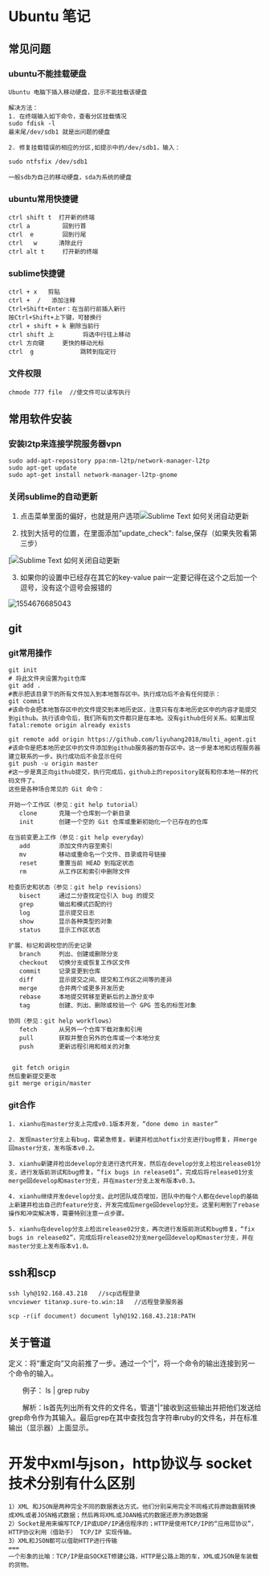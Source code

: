 # Ubuntu 笔记

## 常见问题

### ubuntu不能挂载硬盘

```text
Ubuntu 电脑下插入移动硬盘，显示不能挂载该硬盘

解决方法：
1. 在终端输入如下命令，查看分区挂载情况
sudo fdisk -l 
最末尾/dev/sdb1 就是出问题的硬盘

2. 修复挂载错误的相应的分区,如提示中的/dev/sdb1，输入：

sudo ntfsfix /dev/sdb1

一般sdb为自己的移动硬盘，sda为系统的硬盘
```

### ubuntu常用快捷键

```text
ctrl shift t  打开新的终端
ctrl a         回到行首
ctrl  e        回到行尾
ctrl   w      清除此行
ctrl alt t     打开新的终端
```

### sublime快捷键

```text
ctrl + x   剪贴
ctrl +  /   添加注释
Ctrl+Shift+Enter：在当前行前插入新行
按Ctrl+Shift+上下键，可替换行
ctrl + shift + k 删除当前行
ctrl shift 上        将选中行往上移动
ctrl 方向键     更快的移动光标
ctrl  g             跳转到指定行
```

### 文件权限

```text
chmode 777 file  //使文件可以读写执行
```

## 常用软件安装

### 安装l2tp来连接学院服务器vpn

```text
sudo add-apt-repository ppa:nm-l2tp/network-manager-l2tp  
sudo apt-get update  
sudo apt-get install network-manager-l2tp-gnome
```

### 关闭sublime的自动更新

1. 点击菜单里面的偏好，也就是用户选项![Sublime Text 如何关闭自动更新](https://imgsa.baidu.com/exp/w=500/sign=fdff739652da81cb4ee683cd6267d0a4/42a98226cffc1e17da1317534990f603738de920.jpg)

2. 找到大括号的位置，在里面添加"update_check": false,保存（如果失败看第三步）

[![Sublime Text 如何关闭自动更新](https://imgsa.baidu.com/exp/w=500/sign=515d054a942bd40742c7d3fd4b889e9c/728da9773912b31be828564b8518367adab4e108.jpg)

3. 如果你的设置中已经存在其它的key-value pair一定要记得在这个之后加一个逗号，没有这个逗号会报错的

![1554676685043](/home/lyh/.config/Typora/typora-user-images/1554676685043.png)

## git

### git常用操作

```text
git init  
# 将此文件夹设置为git仓库
git add .
#表示把该目录下的所有文件加入到本地暂存区中。执行成功后不会有任何提示：
git commit 
#该命令会把本地暂存区中的文件提交到本地历史区，注意只有在本地历史区中的内容才能提交到github。执行该命令后，我们所有的文件都只是在本地。没有github任何关系。如果出现fatal:remote origin already exists

git remote add origin https://github.com/liyuhang2018/multi_agent.git
#该命令是把本地历史区中的文件添加到github服务器的暂存区中。这一步是本地和远程服务器建立联系的一步。执行成功后不会显示任何
git push -u origin master 
#这一步是真正向github提交，执行完成后，github上的repository就有和你本地一样的代码文件了。
这些是各种场合常见的 Git 命令：

开始一个工作区（参见：git help tutorial）
   clone      克隆一个仓库到一个新目录
   init       创建一个空的 Git 仓库或重新初始化一个已存在的仓库

在当前变更上工作（参见：git help everyday）
   add        添加文件内容至索引
   mv         移动或重命名一个文件、目录或符号链接
   reset      重置当前 HEAD 到指定状态
   rm         从工作区和索引中删除文件

检查历史和状态（参见：git help revisions）
   bisect     通过二分查找定位引入 bug 的提交
   grep       输出和模式匹配的行
   log        显示提交日志
   show       显示各种类型的对象
   status     显示工作区状态

扩展、标记和调校您的历史记录
   branch     列出、创建或删除分支
   checkout   切换分支或恢复工作区文件
   commit     记录变更到仓库
   diff       显示提交之间、提交和工作区之间等的差异
   merge      合并两个或更多开发历史
   rebase     本地提交转移至更新后的上游分支中
   tag        创建、列出、删除或校验一个 GPG 签名的标签对象

协同（参见：git help workflows）
   fetch      从另外一个仓库下载对象和引用
   pull       获取并整合另外的仓库或一个本地分支
   push       更新远程引用和相关的对象
   
    
 git fetch origin
然后重新提交更改
git merge origin/master
```

### git合作

```text
1. xianhu在master分支上完成v0.1版本开发，“done demo in master”

2. 发现master分支上有bug，需紧急修复。新建并检出hotfix分支进行bug修复，并merge回master分支，发布版本v0.2。

3. xianhu新建并检出develop分支进行迭代开发，然后在develop分支上检出release01分支，进行发版前测试和bug修复。“fix bugs in release01”，完成后将release01分支merge回develop和master分支，并在master分支上发布版本v0.3。

4. xianhu继续开发develop分支。此时团队成员增加，团队中的每个人都在develop的基础上新建并检出自己的feature分支，开发完成后merge回develop分支。这里利用到了rebase操作和冲突解决等，需要特别注意一点步骤。

5. xianhu在develop分支上检出release02分支，再次进行发版前测试和bug修复，“fix bugs in release02”，完成后将release02分支merge回develop和master分支，并在master分支上发布版本v1.0。
```

## ssh和scp

```text
ssh lyh@192.168.43.218   //scp远程登录
vncviewer titanxp.sure-to.win:18   //远程登录服务器

scp -r(if document) document lyh@192.168.43.218:PATH
```

## 关于管道

定义：将“重定向”又向前推了一步。通过一个“|”，将一个命令的输出连接到另一个命令的输入。

　　例子： ls | grep ruby

　　解析：ls首先列出所有文件的文件名，管道“|”接收到这些输出并把他们发送给grep命令作为其输入。最后grep在其中查找包含字符串ruby的文件名，并在标准输出（显示器）上面显示。

# 开发中xml与json，http协议与 socket技术分别有什么区别

```
1）XML 和JSON是两种完全不同的数据表达方式。他们分别采用完全不同格式将原始数据转换成XML或者JOSN格式数据；然后再将XML或JOAN格式的数据还原为原始数据
2）Socket是用来编写TCP/IP或UDP/IP通信程序的；HTTP是使用TCP/IP的“应用层协议”，HTTP协议利用（借助于） TCP/IP 实现传输。
3）XML和JSON都可以借助HTTP进行传输
===
一个形象的比喻：TCP/IP是由SOCKET修建公路，HTTP是公路上跑的车，XML或JSON是车装载的货物。
```

